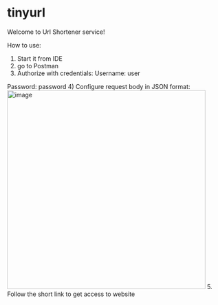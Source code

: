 # tinyurl
Welcome to Url Shortener service!

How to use:
1) Start it from IDE
2) go to Postman
3) Authorize with credentials: 
  Username: user
  
  Password: password
4) Configure request body in JSON format:
<img width="461" alt="image" src="https://user-images.githubusercontent.com/107211325/220653143-58204873-b765-485d-88ec-f0bf320dd905.png">
5. Follow the short link to get access to website
